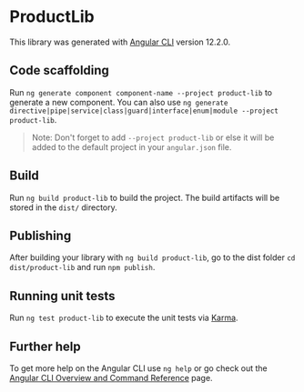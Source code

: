 # ProductLib

This library was generated with [Angular CLI](https://github.com/angular/angular-cli) version 12.2.0.

## Code scaffolding

Run `ng generate component component-name --project product-lib` to generate a new component. You can also use `ng generate directive|pipe|service|class|guard|interface|enum|module --project product-lib`.
> Note: Don't forget to add `--project product-lib` or else it will be added to the default project in your `angular.json` file. 

## Build

Run `ng build product-lib` to build the project. The build artifacts will be stored in the `dist/` directory.

## Publishing

After building your library with `ng build product-lib`, go to the dist folder `cd dist/product-lib` and run `npm publish`.

## Running unit tests

Run `ng test product-lib` to execute the unit tests via [Karma](https://karma-runner.github.io).

## Further help

To get more help on the Angular CLI use `ng help` or go check out the [Angular CLI Overview and Command Reference](https://angular.io/cli) page.
